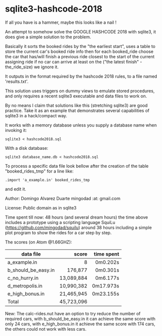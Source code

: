 # sqlite3-hashcode-2018

If all you have is a hammer, maybe this looks like a nail !

An attempt to somehow solve the GOOGLE HASHCODE 2018 with sqlite3, 
it does give a simple solution to the problem.

Basically it sorts the booked rides by the "the earliest start", 
uses a table to store the current car's booked ride info
then for each booked_ride choose the car that has/will finish a
previous ride closest to the start of the current assigning ride
if no car can arrive at least on the ("the latest finish" - the_ride_size)
we ignore it.

It outputs in the format required by the hashcode 2018 rules, to a file named 'results.txt'.

This solution uses triggers on dummy views to emulate stored procedures,
and only requires a recent sqlite3 executable and data files to work on.

By no means I claim that solutions like this (stretching sqlite3) are
good practice. Take it as an example that demonstrates several
capabilities of sqlite3 in a hack/compact way.

It works with a memory database unless you supply a database name
when invoking it:

`sqlite3 < hashcode2018.sql`

With a disk database:

`sqlite3 database_name.db < hashcode2018.sql`

To process a specific data file look bellow after the 
creation of the table "booked_rides_tmp" for a line like:

`.import 'a_example.in' booked_rides_tmp`

and edit it.

Author: Domingo Alvarez Duarte mingodad :at: gmail.com

License: Public domain as in sqlite3

Time spent till now: 48 hours (and several dream hours)
the time above includes a prototype using a scripting language
SquiLu (https://github.com/mingodad/squilu) around 38 hours
including a simple plot program to show the rides for a car step by step.

The scores (on Atom @1.66GHZ):

| data file | score | time spent |
|--------------|----------:|-----------------:|
|a_example.in |		8 |	0m0.202s|
|b_should_be_easy.in	| 176,877	| 0m0.301s|
|c_no_hurry.in | 13,089,884 | 0m6.177s|
|d_metropolis.in | 10,990,382 | 0m17.973s|
|e_high_bonus.in | 21,465,945 | 0m23.155s|
|Total | 45,723,096 | |

New: The calc-rides.nut have an option to try reduce the number of required cars, with b_should_be_easy.in it can achieve the same score with only 24 cars, with e_high_bonus.in it achieve the same score with 174 cars, the others could not work with less cars.


